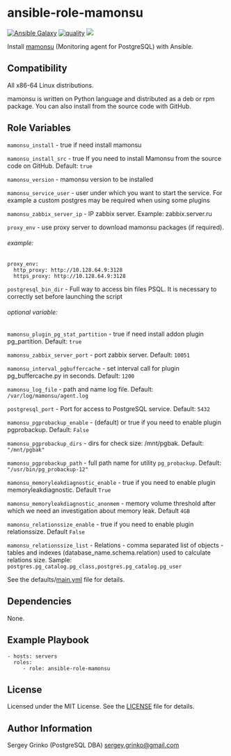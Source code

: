 # ansible-role-mamonsu

[![Ansible Galaxy](https://img.shields.io/badge/galaxy-sgrinko.mamonsu-blue)](https://galaxy.ansible.com/sgrinko/mamonsu/)  [![quality](https://img.shields.io/ansible/quality/29220)](https://galaxy.ansible.com/sgrinko/ansible-role-mamonsu) [<img src="https://github.com/sgrinko/ansible-role-mamonsu/workflows/Ansible-lint/badge.svg?branch=master">](https://github.com/sgrinko/ansible-role-mamonsu/actions?query=workflow%3AAnsible-lint)

Install [mamonsu](https://github.com/postgrespro/mamonsu) (Monitoring agent for PostgreSQL) with Ansible.

## Compatibility
All x86-64 Linux distributions.

mamonsu is written on Python language and distributed as a deb or rpm package. You can also install from the source code with GitHub.

## Role Variables
`mamonsu_install` - true if need install mamonsu

`mamonsu_install_src` - true If you need to install Mamonsu from the source code on GitHub. Default: `true`

`mamonsu_version` - mamonsu version to be installed

`mamonsu_service_user` - user under which you want to start the service. For example a custom postgres may be required when using some plugins

`mamonsu_zabbix_server_ip` - IP zabbix server. Example: zabbix.server.ru

`proxy_env` - use proxy server to download mamonsu packages (if required).
###### example:
```
proxy_env:
  http_proxy: http://10.128.64.9:3128
  https_proxy: http://10.128.64.9:3128
```

`postgresql_bin_dir` - Full way to access bin files PSQL. It is necessary to correctly set before launching the script

###### optional variable:
`mamonsu_plugin_pg_stat_partition` - true if need install addon plugin pg_partition. Default: `true`

`mamonsu_zabbix_server_port` - port zabbix server. Default: `10051`

`mamonsu_interval_pgbuffercache` -  set interval call for plugin pg_buffercache.py in seconds. Default: `1200`

`mamonsu_log_file` - path and name log file. Default: `/var/log/mamonsu/agent.log`

`postgresql_port` - Port for access to PostgreSQL service. Default: `5432`

`mamonsu_pgprobackup_enable` -  (default) or true if you need to enable plugin pgprobackup. Default: `False`

`mamonsu_pgprobackup_dirs` - dirs for check size: /mnt/pgbak. Default: `"/mnt/pgbak"`

`mamonsu_pgprobackup_path` - full path name for utility `pg_probackup`. Default: `"/usr/bin/pg_probackup-12"`

`mamonsu_memoryleakdiagnostic_enable` - true if you need to enable plugin memoryleakdiagnostic. Default `True`
 
`mamonsu_memoryleakdiagnostic_anonmem` - memory volume threshold after which we need an investigation about memory leak. Default `4GB`
 
`mamonsu_relationssize_enable` - true if you need to enable plugin relationssize. Default `False`
 
`mamonsu_relationssize_list` - Relations - comma separated list of objects - tables and indexes (database_name.schema.relation) used to calculate relations size. 
Sample: `postgres.pg_catalog.pg_class,postgres.pg_catalog.pg_user`


See the defaults/[main.yml](./defaults/main.yml) file for details.

## Dependencies
None.

## Example Playbook
    - hosts: servers
      roles:
         - role: ansible-role-mamonsu

## License
Licensed under the MIT License. See the [LICENSE](./LICENSE) file for details.

## Author Information
Sergey Grinko (PostgreSQL DBA) sergey.grinko@gmail.com
